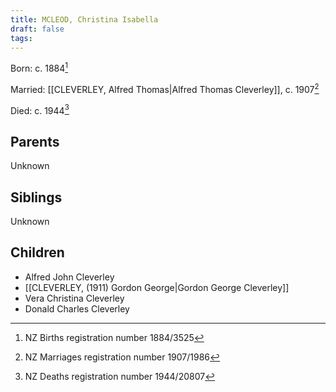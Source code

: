 ```yaml
---
title: MCLEOD, Christina Isabella
draft: false
tags:
---
```

Born: c. 1884[^1]

Married: [[CLEVERLEY, Alfred Thomas|Alfred Thomas Cleverley]], c. 1907[^2]

Died: c. 1944[^3]

## Parents
Unknown

## Siblings
Unknown

## Children
- Alfred John Cleverley
- [[CLEVERLEY, (1911) Gordon George|Gordon George Cleverley]]
- Vera Christina Cleverley
- Donald Charles Cleverley


[^1]: NZ Births registration number 1884/3525

[^2]: NZ Marriages registration number 1907/1986

[^3]: NZ Deaths registration number 1944/20807
